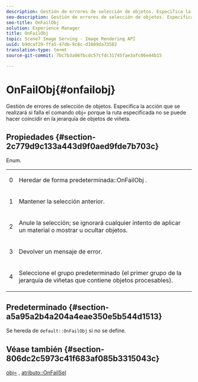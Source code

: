 ```yaml
---
description: Gestión de errores de selección de objetos. Especifica la acción que se realizará si falla el comando obj= porque la ruta especificada no se puede hacer coincidir en la jerarquía de objetos de viñeta.
seo-description: Gestión de errores de selección de objetos. Especifica la acción que se realizará si falla el comando obj= porque la ruta especificada no se puede hacer coincidir en la jerarquía de objetos de viñeta.
seo-title: OnFailObj
solution: Experience Manager
title: OnFailObj
topic: Scene7 Image Serving - Image Rendering API
uuid: b9dcaf29-ffa5-47db-9c8c-d1809da73582
translation-type: tm+mt
source-git-commit: 7bc7b3a86fbcdc57cfdc31745fae3afc06e44b15

---
```



# OnFailObj{#onfailobj}

Gestión de errores de selección de objetos. Especifica la acción que se realizará si falla el comando obj= porque la ruta especificada no se puede hacer coincidir en la jerarquía de objetos de viñeta.

## Propiedades {#section-2c779d9c133a443d9f0aed9fde7b703c}

Enum.

<table id="simpletable_538B76AB784D4DEE9B8021A6BDCE06AB"> 
 <tr class="strow"> 
  <td class="stentry"> <p>0 </p> </td> 
  <td class="stentry"> <p>Heredar de <span class="codeph"> forma predeterminada::OnFailObj </span>. </p> </td> 
 </tr> 
 <tr class="strow"> 
  <td class="stentry"> <p>1 </p> </td> 
  <td class="stentry"> <p>Mantener la selección anterior. </p> </td> 
 </tr> 
 <tr class="strow"> 
  <td class="stentry"> <p>2 </p> </td> 
  <td class="stentry"> <p>Anule la selección; se ignorará cualquier intento de aplicar un material o mostrar u ocultar objetos. </p> </td> 
 </tr> 
 <tr class="strow"> 
  <td class="stentry"> <p>3 </p> </td> 
  <td class="stentry"> <p>Devolver un mensaje de error. </p> </td> 
 </tr> 
 <tr class="strow"> 
  <td class="stentry"> <p>4 </p> </td> 
  <td class="stentry"> <p>Seleccione el grupo predeterminado (el primer grupo de la jerarquía de viñetas que contiene objetos procesables). </p> </td> 
 </tr> 
</table>

## Predeterminado {#section-a5a95a2b4a204a4eae350e5b544d1513}

Se hereda de `default::OnFailObj` si no se define.

## Véase también {#section-806dc2c5973c41f683af085b3315043c}

[obj=](../../../../../ir-api/http-protocol/image-rendering-api-ref/c-ir-http-protocol-ref/c-ir-http-protocol-command-reference/r-ir-obj.md#reference-31e7dac7931b4e0eb3c7589f120a1e6a) , [atributo::OnFailSel](../../../../../ir-api/material-cat/image-rendering-api-ref/c-ir-material-catalog/c-ir-attributes-reference/r-ir-onfailsel.md#reference-f95e4a4a3c02412b87a2b0acca8a5513)
